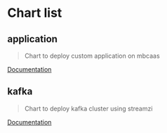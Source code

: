 # Chart list

## application 

> Chart to deploy custom application on mbcaas
>

[Documentation](./docs/application.md)


## kafka 

> Chart to deploy kafka cluster using streamzi
>

[Documentation](#)